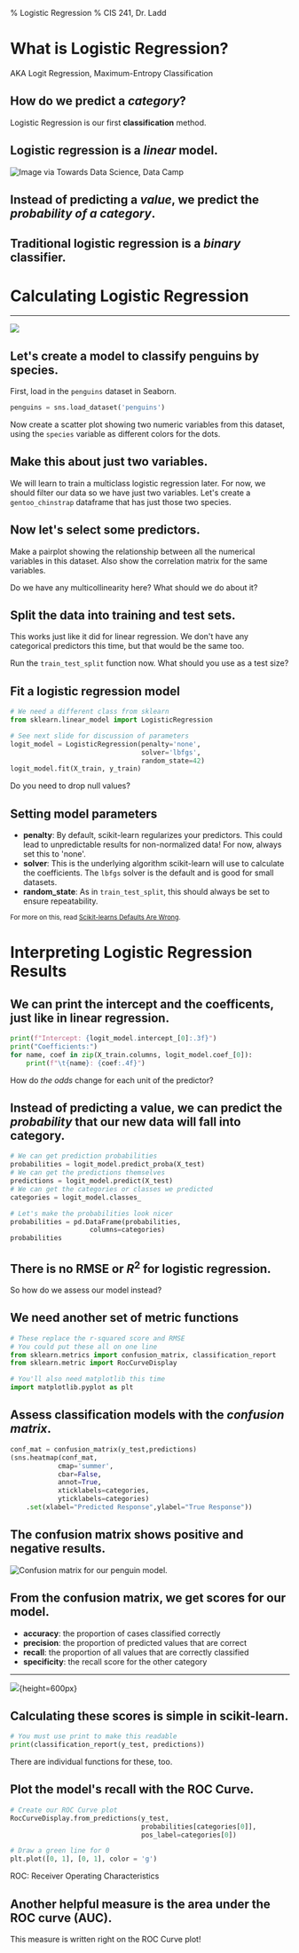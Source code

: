 % Logistic Regression
% CIS 241, Dr. Ladd


# What is Logistic Regression?

AKA Logit Regression, Maximum-Entropy Classification

## How do we predict a *category*?

Logistic Regression is our first **classification** method.

## Logistic regression is a *linear* model.

![Image via Towards Data Science, Data Camp](img/linear_v_logit.jpeg)

## Instead of predicting a *value*, we predict the *probability of a category*.

## Traditional logistic regression is a *binary* classifier.

# Calculating Logistic Regression

---

![](img/penguins.jpg)

## Let's create a model to classify penguins by species.

First, load in the `penguins` dataset in Seaborn. 

```python
penguins = sns.load_dataset('penguins')
```

Now create a scatter plot showing two numeric variables from this dataset, using the `species` variable as different colors for the dots.

## Make this about just two variables.

We will learn to train a multiclass logistic regression later. For now, we should filter our data so we have just two variables. Let's create a `gentoo_chinstrap` dataframe that has just those two species.

## Now let's select some predictors.

Make a pairplot showing the relationship between all the numerical variables in this dataset. Also show the correlation matrix for the same variables.

Do we have any multicollinearity here? What should we do about it?

## Split the data into training and test sets.

This works just like it did for linear regression. We don't have any categorical predictors this time, but that would be the same too.

Run the `train_test_split` function now. What should you use as a test size?

## Fit a logistic regression model

```python
# We need a different class from sklearn
from sklearn.linear_model import LogisticRegression
```

```python
# See next slide for discussion of parameters
logit_model = LogisticRegression(penalty='none', 
                                 solver='lbfgs', 
                                 random_state=42)
logit_model.fit(X_train, y_train)
```

Do you need to drop null values?

## Setting model parameters

- **penalty**: By default, scikit-learn regularizes your predictors. This could lead to unpredictable results for non-normalized data! For now, always set this to 'none'.
- **solver**: This is the underlying algorithm scikit-learn will use to calculate the coefficients. The `lbfgs` solver is the default and is good for small datasets.
- **random_state**: As in `train_test_split`, this should always be set to ensure repeatability.

<small>For more on this, read [Scikit-learns Defaults Are Wrong](https://ryxcommar.com/2019/08/30/scikit-learns-defaults-are-wrong/).</small>

# Interpreting Logistic Regression Results

## We can print the intercept and the coefficents, just like in linear regression.

```python
print(f"Intercept: {logit_model.intercept_[0]:.3f}")
print("Coefficients:")
for name, coef in zip(X_train.columns, logit_model.coef_[0]):
    print(f"\t{name}: {coef:.4f}")
```

How do *the odds* change for each unit of the predictor?

## Instead of predicting a value, we can predict the *probability* that our new data will fall into category.

```python
# We can get prediction probabilities
probabilities = logit_model.predict_proba(X_test)
# We can get the predictions themselves
predictions = logit_model.predict(X_test)
# We can get the categories or classes we predicted
categories = logit_model.classes_
```

```python
# Let's make the probabilities look nicer
probabilities = pd.DataFrame(probabilities, 
                    columns=categories)
probabilities
```

## There is no RMSE or $R^{2}$ for logistic regression.

So how do we assess our model instead?

## We need another set of metric functions

```python
# These replace the r-squared score and RMSE
# You could put these all on one line
from sklearn.metrics import confusion_matrix, classification_report
from sklearn.metric import RocCurveDisplay

# You'll also need matplotlib this time
import matplotlib.pyplot as plt
```

## Assess classification models with the *confusion matrix*.

```python
conf_mat = confusion_matrix(y_test,predictions)
(sns.heatmap(conf_mat, 
            cmap='summer', 
            cbar=False, 
            annot=True, 
            xticklabels=categories, 
            yticklabels=categories)
    .set(xlabel="Predicted Response",ylabel="True Response"))
```

## The confusion matrix shows positive and negative results.

![Confusion matrix for our penguin model.](img/confusion_matrix.png)

## From the confusion matrix, we get scores for our model.

- **accuracy**: the proportion of cases classified correctly
- **precision**: the proportion of predicted values that are correct
- **recall**: the proportion of all values that are correctly classified
- **specificity**: the recall score for the other category

---

![](img/precision_recall.svg){height=600px}

## Calculating these scores is simple in scikit-learn.

```python
# You must use print to make this readable
print(classification_report(y_test, predictions))
```

There are individual functions for these, too.

## Plot the model's recall with the ROC Curve.

```python
# Create our ROC Curve plot
RocCurveDisplay.from_predictions(y_test,
                                 probabilities[categories[0]],
                                 pos_label=categories[0])

# Draw a green line for 0
plt.plot([0, 1], [0, 1], color = 'g')
```

ROC: Receiver Operating Characteristics

## Another helpful measure is the area under the ROC curve (AUC).

This measure is written right on the ROC Curve plot!
